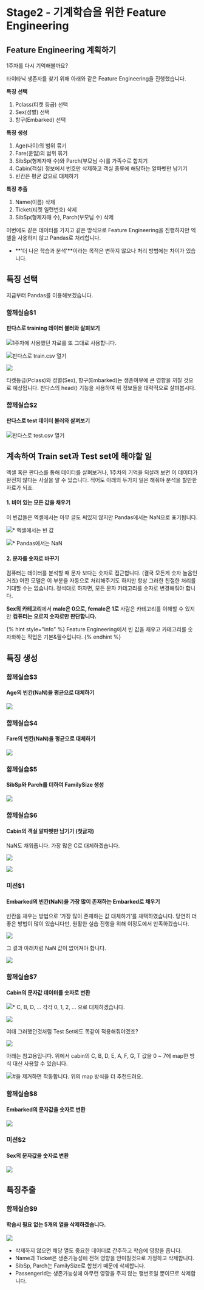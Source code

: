 # Stage2 - 기계학습을 위한 Feature Engineering

## Feature Engineering 계획하기

1주차를 다시 기억해볼까요?

타이타닉 생존자를 찾기 위해 아래와 같은 Feature Engineering을 진행했습니다.

**특징** **선택**

1. Pclass\(티켓 등급\) 선택
2. Sex\(성별\) 선택
3. 항구\(Embarked\) 선택

**특징** **생성**

1. Age\(나이\)의 범위 묶기
2. Fare\(운임\)의 범위 묶기
3. SibSp\(형제자매 수\)와 Parch\(부모님 수\)를 가족수로 합치기
4. Cabin\(객실\) 정보에서 번호만 삭제하고 객실 종류에 해당하는 알파벳만 남기기
5. 빈칸은 평균 값으로 대체하기

**특징** **추출**

1. Name\(이름\) 삭제
2. Ticket\(티켓 일련번호\) 삭제
3. SibSp\(형제자매 수\), Parch\(부모님 수\) 삭제

이번에도 같은 데이터를 가지고 같은 방식으로 Feature Engineering을 진행하지만 엑셀을 사용하지 않고 Pandas로 처리합니다.

* **'더 나은 학습과 분석'**이라는 목적은 변하지 않으나 처리 방법에는 차이가 있습니다.

## 특징 선택

지금부터 Pandas를 이용해보겠습니다.

### 함께실습$1

#### 판다스로 training 데이터 불러와 살펴보기

![1&#xC8FC;&#xCC28;&#xC5D0; &#xC0AC;&#xC6A9;&#xD588;&#xB358; &#xC790;&#xB8CC;&#xB97C; &#xB610; &#xADF8;&#xB300;&#xB85C; &#xC0AC;&#xC6A9;&#xD569;&#xB2C8;&#xB2E4;.](../.gitbook/assets/image%20%28332%29.png)

![&#xD310;&#xB2E4;&#xC2A4;&#xB85C; train.csv &#xC5F4;&#xAE30;](../.gitbook/assets/image%20%28334%29.png)

![](../.gitbook/assets/image%20%2889%29.png)

티켓등급\(Pclass\)와 성별\(Sex\), 항구\(Embarked\)는 생존여부에 큰 영향을 끼칠 것으로 예상됩니다. 판다스의 head\(\) 기능을 사용하여 위 정보들을 대략적으로 살펴봅시다.

### 함께실습$2

#### 판다스로 test 데이터 불러와 살펴보기

![&#xD310;&#xB2E4;&#xC2A4;&#xB85C; test.csv &#xC5F4;&#xAE30;](../.gitbook/assets/image%20%28307%29.png)

## **계속하여** Train set과 Test set에 해야할 일

엑셀 혹은 판다스를 통해 데이터를 살펴보거나, 1주차의 기억을 되살려 보면 이 데이터가 완전치 않다는 사실을 알 수 있습니다. 적어도 아래의 두가지 일은 해줘야 분석을 할만한 자료가 되죠.

#### 1. 비어 있는 모든 값을 채우기

이 빈값들은 엑셀에서는 아무 글도 써있지 않지만 Pandas에서는 NaN으로 표기됩니다.

![\* &#xC5D1;&#xC140;&#xC5D0;&#xC11C;&#xB294; &#xBE48; &#xAC12;](../.gitbook/assets/image%20%28168%29.png)

![\* Pandas&#xC5D0;&#xC11C;&#xB294; NaN](../.gitbook/assets/image%20%2812%29.png)

#### 2. 문자를 숫자로 바꾸기

컴퓨터는 데이터를 분석할 때 문자 보다는 숫자로 접근합니다. \(결국 모든게 숫자 놀음인거죠\) 어떤 모델은 이 부분을 자동으로 처리해주기도 하지만 항상 그러한 친절한 처리를 기대할 수는 없습니다. 정석대로 하자면, 모든 문자 카테고리를 숫자로 변경해줘야 합니다.

**Sex의 카테고리**에서 **male은 0으로, female은 1로** 사람은 카테고리를 이해할 수 있지만 **컴퓨터는 오로지 숫자로만 판단합니다.**

{% hint style="info" %}
Feature Engineering에서 빈 값을 채우고 카테고리를 숫자화하는 작업은 기본&필수입니다.
{% endhint %}

## **특징 생성**

### **함께실습$3**

#### Age의 빈칸\(NaN\)을 평균으로 대체하기

![](../.gitbook/assets/image%20%28308%29.png)

### 함께실습$4

#### Fare의 빈칸\(NaN\)을 평균으로 대체하기

![](../.gitbook/assets/image%20%2860%29.png)

### 함께실습$5

#### SibSp와 Parch를 더하여 FamilySize 생성

![](../.gitbook/assets/image%20%28216%29.png)

### 함께실습$6

#### Cabin의 객실 알파벳만 남기기 \(첫글자\)

NaN도 채워줍니다. 가장 많은 C로 대체하겠습니다.

![](../.gitbook/assets/image%20%28137%29.png)

![](../.gitbook/assets/image%20%2816%29.png)

### **미션$1**

#### Embarked의 빈칸\(NaN\)을 가장 많이 존재하는 Embarked로 채우기

빈칸을 채우는 방법으로 ‘가장 많이 존재하는 값 대체하기’를 채택하였습니다. 당연히 더 좋은 방법이 많이 있습니다만, 원활한 실습 진행을 위해 이정도에서 만족하겠습니다.

![](../.gitbook/assets/image%20%28170%29.png)

그 결과 아래처럼 NaN 값이 없어져야 합니다.

![](../.gitbook/assets/image%20%28402%29.png)

### 함께실습$7

#### Cabin의 문자값 데이터를 숫자로 변환

![\* C, B, D, &#x2026;&#x2028;&#xAC01;&#xAC01;&#x2028;0, 1, 2, &#x2026;&#x2028;&#xC73C;&#xB85C; &#xB300;&#xCCB4;&#xD558;&#xACA0;&#xC2B5;&#xB2C8;&#xB2E4;.](../.gitbook/assets/image%20%28321%29.png)

![](../.gitbook/assets/image%20%28236%29.png)

여태 그러했던것처럼 Test Set에도 똑같이 적용해줘야겠죠?

![](../.gitbook/assets/image%20%2881%29.png)

아래는 참고용입니다. 위에서 cabin의 C, B, D, E, A, F, G, T 값을 0 ~ 7에 map한 방식 대신 사용할 수 있습니다.

![\#&#xC744; &#xC81C;&#xAC70;&#xD558;&#xBA74; &#xC791;&#xB3D9;&#xD569;&#xB2C8;&#xB2E4;. &#xC704;&#xC758; map &#xBC29;&#xC2DD;&#xC744; &#xB354; &#xCD94;&#xCC9C;&#xB4DC;&#xB824;&#xC694;.](../.gitbook/assets/image%20%28366%29.png)

### 함께실습$8

#### Embarked의 문자값을 숫자로 변환

![](../.gitbook/assets/image%20%28165%29.png)

### 미션$2

#### Sex의 문자값을 숫자로 변환

![](../.gitbook/assets/image%20%2884%29.png)

## 특징추출

### 함께실습$9

#### 학습시 필요 없는 5개의 열을 삭제하겠습니다.

![](../.gitbook/assets/image%20%28246%29.png)

* 삭제하지 않으면 해당 열도 중요한 데이터로 간주하고 학습에 영향을 줍니다.
* Name과 Ticket은 생존가능성에 전혀 영향을 안미칠것으로 가정하고 삭제합니다.
* SibSp, Parch는 FamilySize로 합쳤기 때문에 삭제합니다.
* PassengerId는 생존가능성에 아무런 영향을 주지 않는 행번호일 뿐이므로 삭제합니다.

